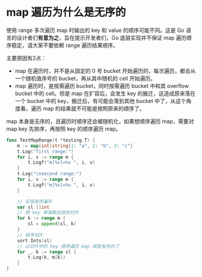 # map 遍历为什么是无序的

使用 range 多次遍历 map 时输出的 key 和 value 的顺序可能不同。这是 Go 语言的设计者们**有意为之**，旨在提示开发者们，Go 底层实现并不保证 map 遍历顺序稳定，请大家不要依赖 range 遍历结果顺序。

主要原因有2点：

+ map 在遍历时，并不是从固定的 0 号 bucket 开始遍历的，每次遍历，都会从一个随机值序号的 bucket，再从其中随机的 cell 开始遍历。
+ map 遍历时，是按需遍历 bucket，同时按需遍历 bucket 中和其 overflow bucket 中的 cell。但是 map 在扩容后，会发生 key 的搬迁，这造成原来落在一个 bucket 中的 key，搬迁后，有可能会落到其他 bucket 中了，从这个角度看，遍历 map 的结果就不可能是按照原来的顺序了。

map 本身是无序的，且遍历时顺序还会被随机化，如果想顺序遍历 map，需要对 map key 先排序，再按照 key 的顺序遍历 map。

```go
func TestMapRange(t *testing.T) {
    m := map[int]string{1: "a", 2: "b", 3: "c"}
    t.Log("first range:")
    for i, v := range m {
        t.Logf("m[%v]=%v ", i, v)
    }
    t.Log("\nsecond range:")
    for i, v := range m {
        t.Logf("m[%v]=%v ", i, v)
    }

    // 实现有序遍历
    var sl []int
    // 把 key 单独取出放到切片
    for k := range m {
        sl = append(sl, k)
    }
    // 排序切片
    sort.Ints(sl)
    // 以切片中的 key 顺序遍历 map 就是有序的了
    for _, k := range sl {
        t.Log(k, m[k])
    }
}
```